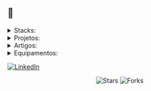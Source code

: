 ##  👋



<details>
  <summary>Stacks:</summary>
<p>
	<img align="center" alt="Python" src="https://img.shields.io/badge/python-3670A0?style=for-the-badge&logo=python&logoColor=ffdd54">
	<img align="center" alt="HTML5" src="https://img.shields.io/badge/HTML5-E34F26?style=for-the-badge&logo=html5&logoColor=white">
	<img align="center" alt="PHP" src="https://img.shields.io/badge/PHP-777BB4?style=for-the-badge&logo=php&logoColor=white">
	<img align="center" alt="MySQL" src="https://img.shields.io/badge/MySQL-00000F?style=for-the-badge&logo=mysql&logoColor=white">
	<img align="center" alt="GitHub" src="https://img.shields.io/badge/GitHub-100000?style=for-the-badge&logo=github&logoColor=white">
	<img align="center" alt="React Native" src="https://img.shields.io/badge/React_Native-20232A?style=for-the-badge&logo=react&logoColor=61DAFB">
	<img align="center" alt="React" src="https://img.shields.io/badge/React-20232A?style=for-the-badge&logo=react&logoColor=61DAFB">
	<img align="center" alt="NodeJS" src="https://img.shields.io/badge/node.js-6DA55F?style=for-the-badge&logo=node.js&logoColor=white">
	<img align="center" alt="C++" src="https://img.shields.io/badge/C%2B%2B-00599C?style=for-the-badge&logo=c%2B%2B&logoColor=white">
	<img align="center" alt="C" src="https://img.shields.io/badge/C-00599C?style=for-the-badge&logo=c&logoColor=white">
	<img align="center" alt="C#" src="https://img.shields.io/badge/C%23-239120?style=for-the-badge&logo=c-sharp&logoColor=white">
	<img align="center" alt="Lua" <img alt="Static Badge" src="https://img.shields.io/badge/Lua-2C2D72?style=for-the-badge&logo=lua&logoColor=white">
	<img align="center" alt="Flutter" src="https://img.shields.io/badge/Flutter-02569B?style=for-the-badge&logo=flutter&logoColor=white">
	<img align="center" alt="Bootstrap" src="https://img.shields.io/badge/-boostrap-0D1117?style=for-the-badge&logo=bootstrap&labelColor=0D1117">
	<img align="center" alt="Flask" src="https://img.shields.io/badge/flask-%23000.svg?style=for-the-badge&logo=flask&logoColor=white">
	<img align="center" alt="SQLite" src="https://img.shields.io/badge/SQLite-000?style=for-the-badge&logo=sqlite&logoColor=07405E">]
	<img align="center" alt="MongoDB" src="https://img.shields.io/badge/MongoDB-%234ea94b.svg?style=for-the-badge&logo=mongodb&logoColor=white">
	<img align="center" alt="AWS" src="https://img.shields.io/badge/AWS-000.svg?style=for-the-badge&logo=amazon-aws&logoColor=white">
	<img align="center" alt="Windows" src="https://img.shields.io/badge/Windows-000?style=for-the-badge&logo=windows&logoColor=2CA5E0">
	<img align="center" alt="Android" src="https://img.shields.io/badge/Android-3DDC84?style=for-the-badge&logo=android&logoColor=white">
	<img align="center" alt="Vscode" src="https://img.shields.io/badge/Vscode-007ACC?style=for-the-badge&logo=visual-studio-code&logoColor=white">
	<img align="center" alt="Postman" src="https://img.shields.io/badge/Postman-FF6C37.svg?style=for-the-badge&logo=Postman&logoColor=white">
	<img align="center" alt="NodeJS" src="https://img.shields.io/badge/node.js-6DA55F?style=for-the-badge&logo=node.js&logoColor=white">
	<img align="center" alt="JavaScript" src="https://img.shields.io/badge/JavaScript-F7DF1E?style=for-the-badge&logo=javascript&logoColor=black">
</p>
</details>
<details>
  <summary>Projetos:</summary>

<table>
  <tbody>
	  <tr>
      <td><a href="https://github.com/caioross/NostalgiaGPT"><b>NostalgiaGPT</b></a></td>
      <td><img alt="Stars" src="https://img.shields.io/github/stars/caioross/NostalgiaGPT?style=flat-square&labelColor=343b41"/></td>
      <td><img alt="Forks" src="https://img.shields.io/github/forks/caioross/NostalgiaGPT?style=flat-square&labelColor=343b41"/></td>
      <td><img alt="Issues" src="https://img.shields.io/github/issues/caioross/NostalgiaGPT?style=flat-square&labelColor=343b41"/></td>
      <td><img alt="Pull Requests" src="https://img.shields.io/github/issues-pr/caioross/NostalgiaGPT?style=flat-square&labelColor=343b41"/></td>
    </tr>
    <tr>
      <td><a href="https://github.com/caioross/WeeDoo"><b>WeeDoo</b></a></td>
      <td><img alt="Stars" src="https://img.shields.io/github/stars/caioross/WeeDoo?style=flat-square&labelColor=343b41"/></td>
      <td><img alt="Forks" src="https://img.shields.io/github/forks/caioross/WeeDoo?style=flat-square&labelColor=343b41"/></td>
      <td><img alt="Issues" src="https://img.shields.io/github/issues/caioross/WeeDoo?style=flat-square&labelColor=343b41"/></td> 
      <td><img alt="Pull Requests" src="https://img.shields.io/github/issues-pr/caioross/WeeDoo?style=flat-square&labelColor=343b41"/></td>
    </tr>
<tr>
      <td><a href="https://github.com/caioross/Xornal"><b>Xornal</b></a></td>
      <td><img alt="Stars" src="https://img.shields.io/github/stars/caioross/Xornal?style=flat-square&labelColor=343b41"/></td>
      <td><img alt="Forks" src="https://img.shields.io/github/forks/caioross/Xornal?style=flat-square&labelColor=343b41"/></td>
      <td><img alt="Issues" src="https://img.shields.io/github/issues/caioross/Xornal?style=flat-square&labelColor=343b41"/></td>
      <td><img alt="Pull Requests" src="https://img.shields.io/github/issues-pr/caioross/Xornal?style=flat-square&labelColor=343b41"/></td>
    </tr>
<tr>
      <td><a href="https://github.com/caioross/GeladeiraInteligente"><b>Geladeira Inteligente</b></a></td>
      <td><img alt="Stars" src="https://img.shields.io/github/stars/caioross/GeladeiraInteligente?style=flat-square&labelColor=343b41"/></td>
      <td><img alt="Forks" src="https://img.shields.io/github/forks/caioross/GeladeiraInteligente?style=flat-square&labelColor=343b41"/></td>
      <td><img alt="Issues" src="https://img.shields.io/github/issues/caioross/GeladeiraInteligente?style=flat-square&labelColor=343b41"/></td>
      <td><img alt="Pull Requests" src="https://img.shields.io/github/issues-pr/caioross/GeladeiraInteligente?style=flat-square&labelColor=343b41"/></td>
    </tr>

<tr>
      <td><a href="https://github.com/caioross/EstacaoMeteorologica"><b>EstacaoMeteorologica</b></a></td>
      <td><img alt="Stars" src="https://img.shields.io/github/stars/caioross/EstacaoMeteorologica?style=flat-square&labelColor=343b41"/></td>
      <td><img alt="Forks" src="https://img.shields.io/github/forks/caioross/EstacaoMeteorologica?style=flat-square&labelColor=343b41"/></td>
      <td><img alt="Issues" src="https://img.shields.io/github/issues/caioross/EstacaoMeteorologica?style=flat-square&labelColor=343b41"/></td>
      <td><img alt="Pull Requests" src="https://img.shields.io/github/issues-pr/caioross/EstacaoMeteorologica?style=flat-square&labelColor=343b41"/></td>
    </tr>
    <tr>
      <td><a href="https://github.com/caioross/ShoppingTrem"><b>ShoppingTrem</b></a></td>
      <td><img alt="Stars" src="https://img.shields.io/github/stars/caioross/ShoppingTrem?style=flat-square&labelColor=343b41"/></td>
      <td><img alt="Forks" src="https://img.shields.io/github/forks/caioross/ShoppingTrem?style=flat-square&labelColor=343b41"/></td>
      <td><img alt="Issues" src="https://img.shields.io/github/issues/caioross/ShoppingTrem?style=flat-square&labelColor=343b41"/></td>
      <td><img alt="Pull Requests" src="https://img.shields.io/github/issues-pr/caioross/ShoppingTrem?style=flat-square&labelColor=343b41"/></td>
    </tr>
    <tr>
      <td><a href="https://github.com/caioross/GhostHands-VR"><b>GhostHands-VR</b></a></td>
      <td><img alt="Stars" src="https://img.shields.io/github/stars/caioross/GhostHands-VR?style=flat-square&labelColor=343b41"/></td>
      <td><img alt="Forks" src="https://img.shields.io/github/forks/caioross/GhostHands-VR?style=flat-square&labelColor=343b41"/></td>
      <td><img alt="Issues" src="https://img.shields.io/github/issues/caioross/GhostHands-VR?style=flat-square&labelColor=343b41"/></td>
      <td><img alt="Pull Requests" src="https://img.shields.io/github/issues-pr/caioross/GhostHands-VR?style=flat-square&labelColor=343b41"/></td>
    </tr>
    <tr>
      <td><a href="https://github.com/caioross/PixTracker"><b>PixTracker</b></a></td>
      <td><img alt="Stars" src="https://img.shields.io/github/stars/caioross/PixTracker?style=flat-square&labelColor=343b41"/></td>
      <td><img alt="Forks" src="https://img.shields.io/github/forks/caioross/PixTracker?style=flat-square&labelColor=343b41"/></td>
      <td><img alt="Issues" src="https://img.shields.io/github/issues/caioross/PixTracker?style=flat-square&labelColor=343b41"/></td>
      <td><img alt="Pull Requests" src="https://img.shields.io/github/issues-pr/caioross/PixTracker?style=flat-square&labelColor=343b41"/></td>
    </tr>
</table>
</details>
<details>
  <summary>Artigos:</summary>
<ul>
  <li><a href="https://www.linkedin.com/pulse/vis%25C3%25A3o-de-1935-que-antecipou-o-futuro-caio-comitre-rossi--gachf/?trackingId=nODnWpxtR%2FKl4RAH7DE1YA%3D%3D"><b>A Visão de 1935 Que Antecipou o Futuro</b></a><br/><i>Stanley G. Weinbaum não é um nome que você vê em manchetes hoje, mas em 1935 ele fez algo impressionante</i></li>
</ul>

<ul>
  <li><a href="https://www.linkedin.com/pulse/heran%25C3%25A7a-de-c%25C3%25B3digo-caio-comitre-rossi--cjhbf/?trackingId=ho39zVmVQOaq32Jm5XDAug%3D%3D"><b>Herança de Código</b></a><br/><i>Você já se perguntou como seria o mundo se as linguagens de programação fossem como grandes famílias?</i></li>
</ul>

<ul>
  <li><a href="https://www.linkedin.com/pulse/o-futuro-da-cria%25C3%25A7%25C3%25A3o-de-blueprints-unreal-engine-que-comitre-rossi--x27if/?trackingId=ho39zVmVQOaq32Jm5XDAug%3D%3D"><b>O Futuro da Criação de Blueprints no Unreal Engine: O Que Vem por Aí?</b></a><br/><i>Eu sou fã de blueprints, e acho que eles revolucionaram o desenvolvimento para quem, como eu, valoriza a praticidade</i></li>
</ul>

<ul>
  <li><a href="https://www.linkedin.com/pulse/dan-o-lado-obscuro-do-chatgpt-caio-ross/?trackingId=ho39zVmVQOaq32Jm5XDAug%3D%3D"><b>DAN: o lado obscuro do ChatGPT</b></a><br/><i>A DAN pode fazer muitas coisas que as diretrizes do ChatGPT geralmente não permitem</i></li>
</ul>

<ul>
  <li><a href="https://www.linkedin.com/pulse/chatgpt-dan-do-anything-now-caio-ross/?trackingId=ho39zVmVQOaq32Jm5XDAug%3D%3D"><b>chatGPT DAN (Do Anything Now)</b></a><br/><i>Modelo do DAN referente ao artigo acima</i></li>
</ul>

<ul>
  <li><a href="https://www.linkedin.com/pulse/generative-adversarial-network-gan-caio-ross/?trackingId=ho39zVmVQOaq32Jm5XDAug%3D%3D"><b>Generative Adversarial Network (GAN)</b></a><br/><i>um sistema que coloca dois sistemas de IA (redes neurais) um contra o outro para melhorar a qualidade de seus resultados.</i></li>
</ul>

<ul>
  <li><a href="https://www.linkedin.com/pulse/super-lista-de-ais-pela-web-caio-ross/?trackingId=ho39zVmVQOaq32Jm5XDAug%3D%3D"><b>Super Lista de A.Is pela Web</b></a><br/><i>Inspirado em algumas publicações e posts aqui no IN, resolvi criar este artigo trazendo uma lista com as principais ferramentas desenvolvidas</i></li>
</ul>

<ul>
  <li><a href="https://www.linkedin.com/pulse/como-ia-pode-ajudar-evitar-casos-o-desfalque-cont%25C3%25A1bil-caio-ross/?trackingId=ho39zVmVQOaq32Jm5XDAug%3D%3D"><b>Como a IA pode ajudar a evitar casos como a inconsistência contábil recente?</b></a><br/><i>A prevenção de fraudes financeiras é um desafio crítico para as empresas, e a inteligência artificial tem o potencial de ser uma ferramenta poderosa</i></li>
</ul>

<ul>
  <li><a href="https://www.linkedin.com/pulse/o-que-aprendi-em-15-anos-como-programador-caio-ross/?trackingId=ho39zVmVQOaq32Jm5XDAug%3D%3D"><b>O que aprendi em 15 anos como programador</b></a><br/><i>Quando você aprende a programar, não aprende apenas a codificar. Um mundo totalmente novo e único se abre.</i></li>
</ul>

<ul>
  <li><a href="https://www.linkedin.com/pulse/resolvendo-esse-captcha-caio-rossi-/?trackingId=ho39zVmVQOaq32Jm5XDAug%3D%3D"><b>Resolvendo esse CAPTCHA</b></a><br/><i>Se você já navegou pela internet (o que, claramente, você fez), certamente já se deparou com os CAPTCHAs </i></li>
</ul>

<ul>
  <li><a href="https://www.linkedin.com/pulse/crie-seu-aplicativo-mobile-caio-rossi/?trackingId=ho39zVmVQOaq32Jm5XDAug%3D%3D"><b>Crie seu aplicativo mobile</b></a><br/><i>Uma ideia, por mais brilhante que seja, não vale muito se ficar apenas no papel.</i></li>
</ul>

<ul>
  <li><a href="https://www.linkedin.com/pulse/n%25C3%25A3o-leu-perdeu-caio-rossi/?trackingId=ho39zVmVQOaq32Jm5XDAug%3D%3D"><b>Não leu, perdeu</b></a><br/><i>Você já parou para pensar no que está cedendo toda vez que faz um registro em algum site, realiza uma compra online, instala um software ou joga algum game?</i></li>
</ul>

<ul>
  <li><a href="https://www.linkedin.com/pulse/intelig%25C3%25AAncia-artificial-e-bananas-caio-rossi/?trackingId=ho39zVmVQOaq32Jm5XDAug%3D%3D"><b>Inteligência artificial e bananas</b></a><br/><i>Tudo ao nosso redor envolve algum grau de tecnologia, desde o plástico que usamos até a banana que comemos.</i></li>
</ul>

<ul>
  <li><a href="https://www.linkedin.com/pulse/sobre-impressoras-3d-caio-rossi/?trackingId=ho39zVmVQOaq32Jm5XDAug%3D%3D"><b>Impressoras 3D</b></a><br/><i>Desde que Gutenberg revolucionou o mundo com sua prensa de tipos móveis, a humanidade tem se empenhado em desenvolver máquinas que possam replicar ideias e transformá-las em realidade.</i></li>
</ul>

<ul>
  <li><a href="https://www.linkedin.com/pulse/do-jogo-%25C3%25A0-mesa-de-opera%25C3%25A7%25C3%25A3o-caio-rossi/?trackingId=ho39zVmVQOaq32Jm5XDAug%3D%3D"><b>Do jogo à mesa de operação</b></a><br/><i>Na próxima vez que você assistir a um filme ou jogar um game, lembre-se: seu momento de lazer pode estar plantando a semente de uma revolução tecnológica.</i></li>
</ul>
</details>

<details>
  <summary>Equipamentos:</summary>
	<ul>
		<li>Notebook Lenovo Legion 5 AMD Ryzen 7 32GBRAM 2TBSSD RTX3050</li>
		<li>Meta Quest 3 256GB</li>
		<li>Expanscape Aurora 7 AMD Ryzen 9 128GBRAM 8TBSSD 2xRTX4060</li>
		<li>Impressora 3D Kossel Anycubic</li>
		<li>Arduino Mega R4 WIFI</li>
		<li>Raspberry PI4</li>
		<li>Samsung Galaxy Watch 2</li>
		<li>Rokoko Haptic Smartsuit Pro II </li>
	</ul>
</details>

<a href="https://www.linkedin.com/in/caiorossi/" target="_blank"><img alt="LinkedIn" src="https://img.shields.io/badge/linkedin-%230077B5.svg?&style=for-the-badge&logo=linkedin&logoColor=white" /></a>
<p align="center"><img alt="Stars" src="https://img.shields.io/github/stars/caioross/caioross?style=flat-square&labelColor=343b41"/> <img alt="Forks" src="https://img.shields.io/github/forks/caioross/caioross?style=flat-square&labelColor=343b41"/></p>

